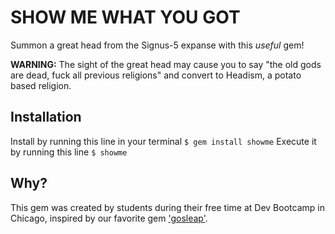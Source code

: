 # SHOW ME WHAT YOU GOT
Summon a great head from the Signus-5 expanse with this *useful* gem!

**WARNING:** The sight of the great head may cause you to say "the old gods are dead, fuck all previous religions" and convert to Headism, a potato based religion.

## Installation
Install by running this line in your terminal
`$ gem install showme`
Execute it by running this line
`$ showme`

## Why?
This gem was created by students during their free time at Dev Bootcamp in Chicago, inspired by our favorite gem ['gosleap'](https://github.com/koriroys/gosleap).